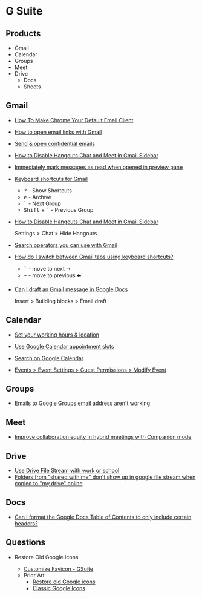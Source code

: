 # G Suite

## Products

* Gmail
* Calendar
* Groups
* Meet
* Drive
  * Docs
  * Sheets

## Gmail

* [How To Make Chrome Your Default Email Client](https://www.cloudwards.net/how-to-make-gmail-your-default-email-client/)
* [How to open email links with Gmail](https://thegeekpage.com/open-email-links-with-gmail-on-chrome-by-default-in-windows-10/)
* [Send & open confidential emails](https://support.google.com/mail/answer/7674059?co=GENIE.Platform%3DDesktop&hl=en)

* [How to Disable Hangouts Chat and Meet in Gmail Sidebar](https://www.howtogeek.com/675524/how-to-disable-hangouts-chat-and-meet-in-gmail-sidebar/)
* [Immediately mark messages as read when opened in preview pane](https://superuser.com/q/1699307/180163)

* [Keyboard shortcuts for Gmail](https://support.google.com/mail/answer/6594?hl=en)
  * <kbd>?</kbd> - Show Shortcuts
  * <kbd>e</kbd> - Archive
  * <kbd>`</kbd> - Next Group
  * <kbd>Shift</kbd> + <kbd>`</kbd> - Previous Group

* [How to Disable Hangouts Chat and Meet in Gmail Sidebar](https://www.howtogeek.com/675524/how-to-disable-hangouts-chat-and-meet-in-gmail-sidebar/)

  Settings > Chat > Hide Hangouts

* [Search operators you can use with Gmail](https://support.google.com/mail/answer/7190?hl=en)

* [How do I switch between Gmail tabs using keyboard shortcuts?](https://webapps.stackexchange.com/q/46563/38656)

  * <kbd>\`</kbd> - move to next ➞
  * <kbd>~</kbd> - move to previous 🠬

* [Can I draft an Gmail message in Google Docs](https://superuser.com/q/1735177/180163)

  Insert > Building blocks > Email draft


## Calendar

* [Set your working hours & location](https://support.google.com/calendar/answer/7638168)
* [Use Google Calendar appointment slots](https://support.google.com/calendar/answer/190998)

* [Search on Google Calendar](https://support.google.com/calendar/answer/37176)
* [Events > Event Settings > Guest Permissions > Modify Event](https://support.google.com/a/users/answer/9282963)

## Groups

* [Emails to Google Groups email address aren't working](https://webapps.stackexchange.com/q/148192/38656)

## Meet

* [Improve collaboration equity in hybrid meetings with Companion mode](https://support.google.com/a/users/answer/11305028?p=companion_mode)

## Drive

* [Use Drive File Stream with work or school](https://support.google.com/drive/answer/7329379)
* [Folders from "shared with me" don't show up in google file stream when copied to "my drive" online](https://support.google.com/a/thread/7885542)


## Docs

* [Can I format the Google Docs Table of Contents to only include certain headers?](https://webapps.stackexchange.com/q/102639/38656)

## Questions


* Restore Old Google Icons

  * [Customize Favicon - GSuite](https://github.com/KyleMit/CustomizeTheWeb/blob/master/Scripts/restore-google-icons.user.js)
  * Prior Art
    * [Restore old Google icons](https://chrome.google.com/webstore/detail/restore-old-google-icons/iellnmonjokmoagdlggagdmfjgpiahmb)
    * [Classic Google Icons](https://chrome.google.com/webstore/detail/classic-google-icons/gdiohdhgkjainohnfhofjoebohnfknnm)
